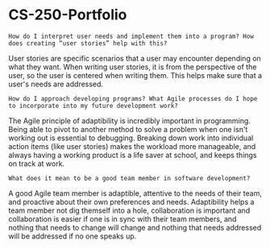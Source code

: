# CS-250-Portfolio

    How do I interpret user needs and implement them into a program? How does creating “user stories” help with this?
User stories are specific scenarios that a user may encounter depending on what they want. When writing user stories, it is from the perspective of the user, so the user is centered when writing them. This helps make sure that a user's needs are addressed.

    How do I approach developing programs? What Agile processes do I hope to incorporate into my future development work?
The Agile principle of adaptibility is incredibly important in programming. Being able to pivot to another method to solve a problem when one isn't working out is essential to debugging. Breaking down work into individual action items (like user stories) makes the workload more manageable, and always having a working product is a life saver at school, and keeps things on track at work.

    What does it mean to be a good team member in software development?
A good Agile team member is adaptible, attentive to the needs of their team, and proactive about their own preferences and needs. Adaptibility helps a team member not dig themself into a hole, collaboration is important and collaboration is easier if one is in sync with their team members, and nothing that needs to change will change and nothing that needs addressed will be addressed if no one speaks up. 
